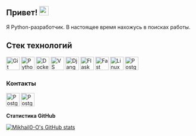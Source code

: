 ## Привет! <img src="https://media1.giphy.com/media/v1.Y2lkPTc5MGI3NjExYTV0Zmt4NTgwOXd1NDU1azFxMXc3eGsxODdybmVwc2F1bzh3NHF3eiZlcD12MV9pbnRlcm5hbF9naWZfYnlfaWQmY3Q9Zw/wGWFVvwJybDwTlnTSS/giphy.gif" width="25" height="25" />

Я Python-разработчик. В настоящее время нахожусь в поисках работы.

## Стек технологий

<p aligin="left">
  <a href="https://git-scm.com/" target="_blank" rel="noreferrer"><img src="https://raw.githubusercontent.com/danielcranney/readme-generator/main/public/icons/skills/git-colored.svg" width="36" height="36" alt="Git" /></a>
  <a href="https://www.python.org/" target="_blank" rel="noreferrer"><img src="https://raw.githubusercontent.com/danielcranney/readme-generator/main/public/icons/skills/python-colored.svg" width="36" height="36" alt="Python" /></a>
  <a href="https://www.docker.com/" target="_blank" rel="noreferrer"><img src="https://github.com/user-attachments/assets/f6bb6b23-6beb-44e8-a0f1-3d09142aa506" width="36" height="36" alt="Docker" /></a>
  <a href="https://code.visualstudio.com/" target="_blank" rel="noreferrer"><img src="https://github.com/user-attachments/assets/f7b9b98c-689a-4bf9-9b16-cd87537d78e9" width="36" height="36" alt="VS Code" /></a>
  <a href="https://www.djangoproject.com/" target="_blank" rel="noreferrer"><img src="https://github.com/user-attachments/assets/6a98593b-8801-49ce-bed4-d644f2542cce" width="36" height="36" alt="Django" /></a>
  <a href="https://flask.palletsprojects.com/en/2.0.x/" target="_blank" rel="noreferrer"><img src="https://github.com/user-attachments/assets/a37fbd77-f656-4711-a0cb-1c613c9932b0" width="36" height="36" alt="Flask" /></a>
  <a href="https://fastapi.tiangolo.com/" target="_blank" rel="noreferrer"><img src="https://raw.githubusercontent.com/danielcranney/readme-generator/main/public/icons/skills/fastapi-colored.svg" width="36" height="36" alt="Fast API" /></a>
  <a href="https://www.linux.org" target="_blank" rel="noreferrer"><img src="https://github.com/user-attachments/assets/6653d6b6-c199-42f2-8bb1-8d3c9a54faad" width="36" height="36" alt="Linux" /></a>
  <a href="https://www.postgresql.org/" target="_blank" rel="noreferrer"><img src="https://raw.githubusercontent.com/danielcranney/readme-generator/main/public/icons/skills/postgresql-colored.svg" width="36" height="36" alt="PostgreSQL" /></a>
</p>

### Контакты

<p align="left">

  <a href="https://www.github.com/Mikhail0-O" target="_blank" rel="noreferrer"><img src="https://github.com/user-attachments/assets/b1785561-4886-4bd5-90e2-685df48b76c6" width="36" height="36" alt="PostgreSQL" /></a>
  <a href="https://t.me/mikhailo_0" target="_blank" rel="noreferrer"><img src="https://github.com/user-attachments/assets/d978cb91-9d08-4c86-b2ec-039aa48463d3" width="36" height="36" alt="PostgreSQL" /></a>
</p>

<b>Статистика GitHub</b>

<a href="http://www.github.com/Mikhail0-O"><img src="https://github-readme-stats.vercel.app/api?username=Mikhail0-O&show_icons=true&hide=&count_private=true&title_color=0891b2&text_color=ffffff&icon_color=0891b2&bg_color=1c1917&hide_border=true&show_icons=true" alt="Mikhail0-O's GitHub stats" /></a>

